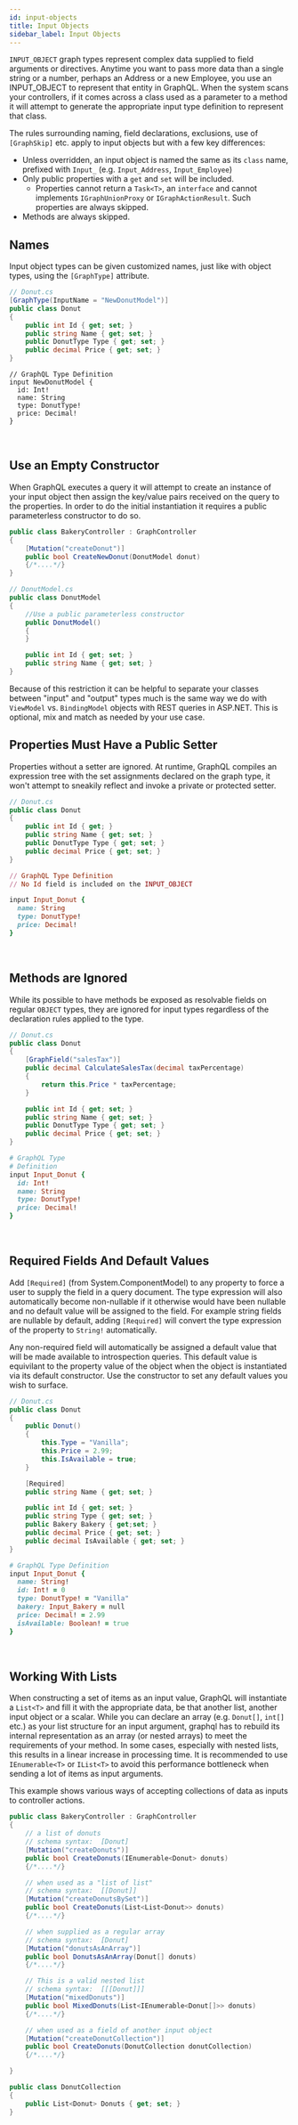 ```yaml
---
id: input-objects
title: Input Objects
sidebar_label: Input Objects
---
```


`INPUT_OBJECT` graph types represent complex data supplied to field arguments or directives. Anytime you want to pass more data than a single string or a number, perhaps an Address or a new Employee, you use an INPUT_OBJECT to represent that entity in GraphQL.  When the system scans your controllers, if it comes across a class used as a parameter to a method it will attempt to generate the appropriate input type definition to represent that class.

The rules surrounding naming, field declarations, exclusions, use of `[GraphSkip]` etc. apply to input objects but with a few key differences:

-   Unless overridden, an input object is named the same as its `class` name, prefixed with `Input_` (e.g. `Input_Address`, `Input_Employee`)
-   Only public properties with a `get` and `set` will be included.
    -   Properties cannot return a `Task<T>`, an `interface` and cannot implements `IGraphUnionProxy` or `IGraphActionResult`. Such properties are always skipped.
-   Methods are always skipped.

## Names

Input object types can be given customized names, just like with object types, using the `[GraphType]` attribute.

<div class="sideBySideCode hljs">
<div>

```csharp
// Donut.cs
[GraphType(InputName = "NewDonutModel")]
public class Donut
{
    public int Id { get; set; }
    public string Name { get; set; }
    public DonutType Type { get; set; }
    public decimal Price { get; set; }
}
```

</div>
<div>

```
// GraphQL Type Definition
input NewDonutModel {
  id: Int!
  name: String
  type: DonutType!
  price: Decimal!
}
```

</div>
</div>
<br/>

## Use an Empty Constructor

When GraphQL executes a query it will attempt to create an instance of your input object then assign the key/value pairs received on the query to the properties. In order to do the initial instantiation it requires a public parameterless constructor to do so.

```csharp
public class BakeryController : GraphController
{
    [Mutation("createDonut")]
    public bool CreateNewDonut(DonutModel donut)
    {/*....*/}
}

// DonutModel.cs
public class DonutModel
{
    //Use a public parameterless constructor
    public DonutModel()
    {
    }

    public int Id { get; set; }
    public string Name { get; set; }
}
```

Because of this restriction it can be helpful to separate your classes between "input" and "output" types much is the same way we do with `ViewModel` vs. `BindingModel` objects with REST queries in ASP.NET. This is optional, mix and match as needed by your use case.

## Properties Must Have a Public Setter

Properties without a setter are ignored. At runtime, GraphQL compiles an expression tree with the set assignments declared on the graph type, it won't attempt to sneakily reflect and invoke a private or protected setter.

<div class="sideBySideCode hljs">
<div>

```csharp
// Donut.cs
public class Donut
{
    public int Id { get; }
    public string Name { get; set; }
    public DonutType Type { get; set; }
    public decimal Price { get; set; }
}
```

</div>
<div>

```ruby
// GraphQL Type Definition
// No Id field is included on the INPUT_OBJECT

input Input_Donut {
  name: String
  type: DonutType!
  price: Decimal!
}
```

</div>
</div>
<br/>

## Methods are Ignored

While its possible to have methods be exposed as resolvable fields on regular `OBJECT` types, they are ignored for input types regardless of the declaration rules applied to the type.

<div class="sideBySideCode hljs">
<div>

```csharp
// Donut.cs
public class Donut
{
    [GraphField("salesTax")]
    public decimal CalculateSalesTax(decimal taxPercentage)
    {
        return this.Price * taxPercentage;
    }

    public int Id { get; set; }
    public string Name { get; set; }
    public DonutType Type { get; set; }
    public decimal Price { get; set; }
}
```

</div>
<div>

```ruby
# GraphQL Type
# Definition
input Input_Donut {
  id: Int!
  name: String
  type: DonutType!
  price: Decimal!
}
```

</div>
</div>
<br/>

## Required Fields And Default Values
Add `[Required]` (from System.ComponentModel) to any property to force a user to supply the field in a query document. The type expression will also automatically become non-nullable if it otherwise would have been nullable and no default value will be assigned to the field. For example string fields are nullable by default, adding `[Required]` will convert the type expression of the property to `String!` automatically.

Any non-required field will automatically be assigned a default value that will be made available to introspection queries. This default value is equivilant to the property value of the object when the object is instantiated via its default constructor.  Use the constructor to set any default values you wish to surface. 

<div class="sideBySideCode hljs">
<div>

```csharp
// Donut.cs
public class Donut
{
    public Donut()
    {
        this.Type = "Vanilla";
        this.Price = 2.99;
        this.IsAvailable = true;
    }

    [Required]
    public string Name { get; set; }

    public int Id { get; set; }
    public string Type { get; set; }
    public Bakery Bakery { get;set; }
    public decimal Price { get; set; }    
    public decimal IsAvailable { get; set; }
}
```

</div>
<div>

```ruby
# GraphQL Type Definition
input Input_Donut {
  name: String!
  id: Int! = 0    
  type: DonutType! = "Vanilla"
  bakery: Input_Bakery = null
  price: Decimal! = 2.99
  isAvailable: Boolean! = true
}
```

</div>
</div>
<br/>


## Working With Lists

When constructing a set of items as an input value, GraphQL will instantiate a `List<T>` and fill it with the appropriate data, be that another list, another input object or a scalar. While you can declare an array (e.g. `Donut[]`, `int[]` etc.) as your list structure for an input argument, graphql has to rebuild its internal representation as an array (or nested arrays) to meet the requirements of your method. In some cases, especially with nested lists, this results in a linear increase in processing time. It is recommended to use `IEnumerable<T>` or `IList<T>` to avoid this performance bottleneck when sending a lot of items as input arguments.

This example shows various ways of accepting collections of data as inputs to controller actions.

```csharp
public class BakeryController : GraphController
{
    // a list of donuts
    // schema syntax:  [Donut]
    [Mutation("createDonuts")]
    public bool CreateDonuts(IEnumerable<Donut> donuts)
    {/*....*/}

    // when used as a "list of list"
    // schema syntax:  [[Donut]]
    [Mutation("createDonutsBySet")]
    public bool CreateDonuts(List<List<Donut>> donuts)
    {/*....*/}

    // when supplied as a regular array
    // schema syntax:  [Donut]
    [Mutation("donutsAsAnArray")]
    public bool DonutsAsAnArray(Donut[] donuts)
    {/*....*/}    

    // This is a valid nested list
    // schema syntax:  [[[Donut]]]
    [Mutation("mixedDonuts")]
    public bool MixedDonuts(List<IEnumerable<Donut[]>> donuts)
    {/*....*/}

    // when used as a field of another input object
    [Mutation("createDonutCollection")]
    public bool CreateDonuts(DonutCollection donutCollection)
    {/*....*/}

}

public class DonutCollection
{
    public List<Donut> Donuts { get; set; }
}

```